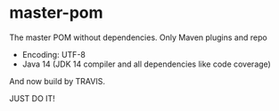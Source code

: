 master-pom
==========

The master POM without dependencies. Only Maven plugins and repo

 * Encoding: UTF-8
 * Java 14 (JDK 14 compiler and all dependencies like code coverage)

And now build by TRAVIS.

JUST DO IT!

